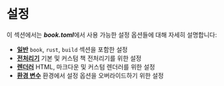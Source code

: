 # 설정

이 섹션에서는 ***book.toml***에서 사용 가능한 설정 옵션들에 대해 자세히 설명합니다:
- **[일반]** `book`, `rust`, `build` 섹션을 포함한 설정
- **[전처리기]** 기본 및 커스텀 책 전처리기를 위한 설정
- **[렌더러]** HTML, 마크다운 및 커스텀 렌더러를 위한 설정
- **[환경 변수]** 환경에서 설정 옵션을 오버라이드하기 위한 설정

[일반]: general.md
[전처리기]: preprocessors.md
[렌더러]: renderers.md
[환경 변수]: environment-variables.md